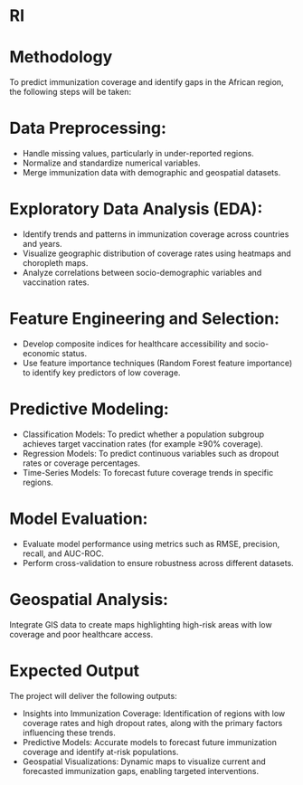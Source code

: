 # RI
# Methodology 

To predict immunization coverage and identify gaps in the African region, the following steps will be taken: 

# Data Preprocessing: 

- Handle missing values, particularly in under-reported regions. 
- Normalize and standardize numerical variables. 
- Merge immunization data with demographic and geospatial datasets. 

# Exploratory Data Analysis (EDA): 

- Identify trends and patterns in immunization coverage across countries and years. 
- Visualize geographic distribution of coverage rates using heatmaps and choropleth maps. 
- Analyze correlations between socio-demographic variables and vaccination rates. 

# Feature Engineering and Selection: 

- Develop composite indices for healthcare accessibility and socio-economic status. 
- Use feature importance techniques (Random Forest feature importance) to identify key predictors of low coverage. 

# Predictive Modeling: 

- Classification Models: To predict whether a population subgroup achieves target vaccination rates (for example ≥90% coverage). 
- Regression Models: To predict continuous variables such as dropout rates or coverage percentages. 
- Time-Series Models: To forecast future coverage trends in specific regions. 

# Model Evaluation: 

- Evaluate model performance using metrics such as RMSE, precision, recall, and AUC-ROC. 
- Perform cross-validation to ensure robustness across different datasets. 

# Geospatial Analysis: 

Integrate GIS data to create maps highlighting high-risk areas with low coverage and poor healthcare access. 

 
# Expected Output 

The project will deliver the following outputs: 

- Insights into Immunization Coverage: Identification of regions with low coverage rates and high dropout rates, along with the primary factors influencing these trends. 
- Predictive Models: Accurate models to forecast future immunization coverage and identify at-risk populations. 
- Geospatial Visualizations: Dynamic maps to visualize current and forecasted immunization gaps, enabling targeted interventions. 
